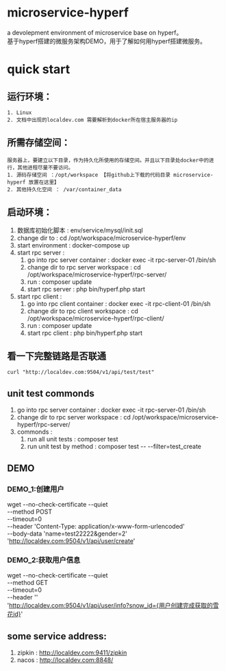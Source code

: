 # microservice-hyperf
a devolepment environment of microservice base on hyperf。  
基于hyperf搭建的微服务架构DEMO，用于了解如何用hyperf搭建微服务。

# quick start
## 运行环境：
    1. Linux
    2. 文档中出现的localdev.com 需要解析到docker所在宿主服务器的ip


## 所需存储空间：
    服务器上，要建立以下目录，作为持久化所使用的存储空间。并且以下目录处docker中的进行，其他进程尽量不要访问。
    1. 源码存储空间 ：/opt/workspace 【将github上下载的代码目录 microservice-hyperf 放置在这里】
    2. 其他持久化空间 ： /var/container_data

## 启动环境：
 1. 数据库初始化脚本 : env/service/mysql/init.sql
 2. change dir to : cd /opt/workspace/microservice-hyperf/env
 3. start environment : docker-compose up
 4. start rpc server : 
    1. go into rpc server container : docker exec -it rpc-server-01 /bin/sh
    2. change dir to rpc server workspace : cd /opt/workspace/microservice-hyperf/rpc-server/
    3. run : composer update
    4. start rpc server : php bin/hyperf.php start
 5. start rpc client : 
    1. go into rpc client container : docker exec -it rpc-client-01 /bin/sh
    2. change dir to rpc client workspace : cd /opt/workspace/microservice-hyperf/rpc-client/
    3. run : composer update
    4. start rpc client : php bin/hyperf.php start
 
## 看一下完整链路是否联通
    curl "http://localdev.com:9504/v1/api/test/test"
## unit test commonds
 1. go into rpc server container : docker exec -it rpc-server-01 /bin/sh
 2. change dir to rpc server workspace : cd /opt/workspace/microservice-hyperf/rpc-server/
 3. commonds : 
    1. run all unit tests : composer test 
    2. run unit test by method : composer test -- --filter=test_create
    
## DEMO
### DEMO_1:创建用户
wget --no-check-certificate --quiet \
--method POST \
--timeout=0 \
--header 'Content-Type: application/x-www-form-urlencoded' \
--body-data 'name=test22222&gender=2' \
'http://localdev.com:9504/v1/api/user/create'
### DEMO_2:获取用户信息
wget --no-check-certificate --quiet \
--method GET \
--timeout=0 \
--header '' \
'http://localdev.com:9504/v1/api/user/info?snow_id={用户创建完成获取的雪花id}'
## some service address:
 1. zipkin : http://localdev.com:9411/zipkin
 2. nacos : http://localdev.com:8848/

    
    
    

